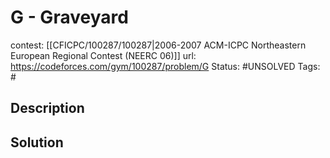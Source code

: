 # G - Graveyard

contest: [[CFICPC/100287/100287|2006-2007 ACM-ICPC Northeastern European Regional Contest (NEERC 06)]]
url: https://codeforces.com/gym/100287/problem/G
Status: #UNSOLVED
Tags: #

## Description

## Solution

